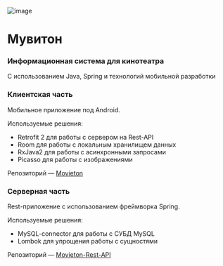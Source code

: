 ![image](https://user-images.githubusercontent.com/69580767/116755581-4d206000-aa13-11eb-8d7e-0461505c26b4.png)

# Мувитон
### Информационная система для кинотеатра 
С использованием Java, Spring и технологий мобильной разработки

### Клиентская часть
Мобильное приложение под Android.

Используемые решения:
- Retrofit 2 для работы с сервером на Rest-API
- Room для работы с локальным хранилищем данных
- RxJava2 для работы с асинхронными запросами
- Picasso для работы с изображениями

Репозиторий — [Movieton](https://github.com/adkozlovskiy/Movieton)

### Серверная часть
Rest-приложение с использованием фреймворка Spring.

Используемые решения:
- MySQL-connector для работы с СУБД MySQL
- Lombok для упрощения работы с сущностями

Репозиторий — [Movieton-Rest-API](https://github.com/adkozlovskiy/Movieton-Rest-API)
